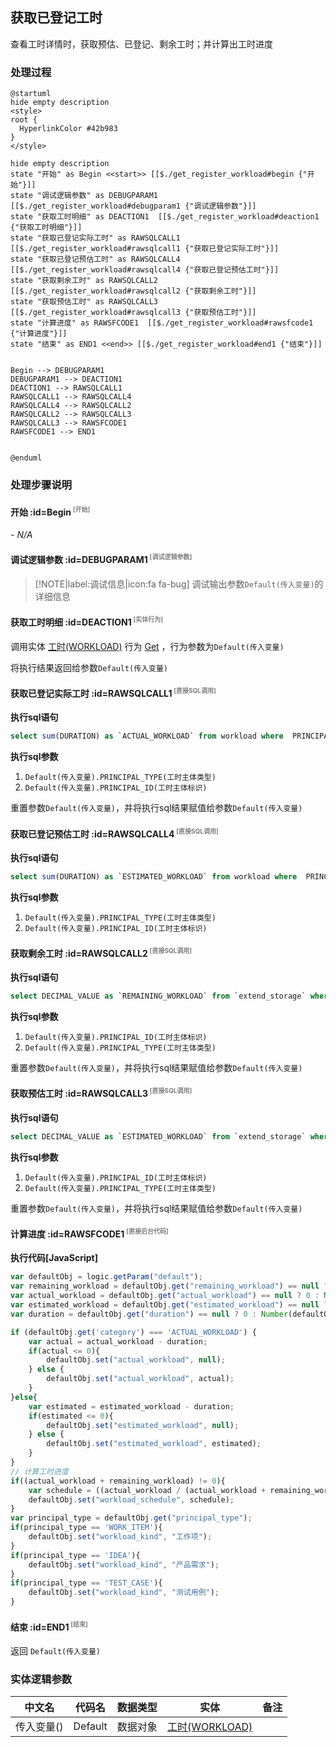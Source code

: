 ## 获取已登记工时 <!-- {docsify-ignore-all} -->

   查看工时详情时，获取预估、已登记、剩余工时；并计算出工时进度

### 处理过程

```plantuml
@startuml
hide empty description
<style>
root {
  HyperlinkColor #42b983
}
</style>

hide empty description
state "开始" as Begin <<start>> [[$./get_register_workload#begin {"开始"}]]
state "调试逻辑参数" as DEBUGPARAM1  [[$./get_register_workload#debugparam1 {"调试逻辑参数"}]]
state "获取工时明细" as DEACTION1  [[$./get_register_workload#deaction1 {"获取工时明细"}]]
state "获取已登记实际工时" as RAWSQLCALL1  [[$./get_register_workload#rawsqlcall1 {"获取已登记实际工时"}]]
state "获取已登记预估工时" as RAWSQLCALL4  [[$./get_register_workload#rawsqlcall4 {"获取已登记预估工时"}]]
state "获取剩余工时" as RAWSQLCALL2  [[$./get_register_workload#rawsqlcall2 {"获取剩余工时"}]]
state "获取预估工时" as RAWSQLCALL3  [[$./get_register_workload#rawsqlcall3 {"获取预估工时"}]]
state "计算进度" as RAWSFCODE1  [[$./get_register_workload#rawsfcode1 {"计算进度"}]]
state "结束" as END1 <<end>> [[$./get_register_workload#end1 {"结束"}]]


Begin --> DEBUGPARAM1
DEBUGPARAM1 --> DEACTION1
DEACTION1 --> RAWSQLCALL1
RAWSQLCALL1 --> RAWSQLCALL4
RAWSQLCALL4 --> RAWSQLCALL2
RAWSQLCALL2 --> RAWSQLCALL3
RAWSQLCALL3 --> RAWSFCODE1
RAWSFCODE1 --> END1


@enduml
```


### 处理步骤说明

#### 开始 :id=Begin<sup class="footnote-symbol"> <font color=gray size=1>[开始]</font></sup>



*- N/A*
#### 调试逻辑参数 :id=DEBUGPARAM1<sup class="footnote-symbol"> <font color=gray size=1>[调试逻辑参数]</font></sup>



> [!NOTE|label:调试信息|icon:fa fa-bug]
> 调试输出参数`Default(传入变量)`的详细信息


#### 获取工时明细 :id=DEACTION1<sup class="footnote-symbol"> <font color=gray size=1>[实体行为]</font></sup>



调用实体 [工时(WORKLOAD)](module/Base/workload.md) 行为 [Get](module/Base/workload#行为) ，行为参数为`Default(传入变量)`

将执行结果返回给参数`Default(传入变量)`

#### 获取已登记实际工时 :id=RAWSQLCALL1<sup class="footnote-symbol"> <font color=gray size=1>[直接SQL调用]</font></sup>



<p class="panel-title"><b>执行sql语句</b></p>

```sql
select sum(DURATION) as `ACTUAL_WORKLOAD` from workload where  PRINCIPAL_TYPE = ? and PRINCIPAL_ID = ? and CATEGORY = 'ACTUAL_WORKLOAD'
```

<p class="panel-title"><b>执行sql参数</b></p>

1. `Default(传入变量).PRINCIPAL_TYPE(工时主体类型)`
2. `Default(传入变量).PRINCIPAL_ID(工时主体标识)`

重置参数`Default(传入变量)`，并将执行sql结果赋值给参数`Default(传入变量)`

#### 获取已登记预估工时 :id=RAWSQLCALL4<sup class="footnote-symbol"> <font color=gray size=1>[直接SQL调用]</font></sup>



<p class="panel-title"><b>执行sql语句</b></p>

```sql
select sum(DURATION) as `ESTIMATED_WORKLOAD` from workload where  PRINCIPAL_TYPE = ? and PRINCIPAL_ID = ? and CATEGORY = 'ESTIMATED_WORKLOAD'
```

<p class="panel-title"><b>执行sql参数</b></p>

1. `Default(传入变量).PRINCIPAL_TYPE(工时主体类型)`
2. `Default(传入变量).PRINCIPAL_ID(工时主体标识)`


#### 获取剩余工时 :id=RAWSQLCALL2<sup class="footnote-symbol"> <font color=gray size=1>[直接SQL调用]</font></sup>



<p class="panel-title"><b>执行sql语句</b></p>

```sql
select DECIMAL_VALUE as `REMAINING_WORKLOAD` from `extend_storage` where  OWNER_ID = ? and OWNER_TYPE = ? and `NAME` = 'REMAINING_WORKLOAD'
```

<p class="panel-title"><b>执行sql参数</b></p>

1. `Default(传入变量).PRINCIPAL_ID(工时主体标识)`
2. `Default(传入变量).PRINCIPAL_TYPE(工时主体类型)`

重置参数`Default(传入变量)`，并将执行sql结果赋值给参数`Default(传入变量)`

#### 获取预估工时 :id=RAWSQLCALL3<sup class="footnote-symbol"> <font color=gray size=1>[直接SQL调用]</font></sup>



<p class="panel-title"><b>执行sql语句</b></p>

```sql
select DECIMAL_VALUE as `ESTIMATED_WORKLOAD` from `extend_storage` where  OWNER_ID = ? and OWNER_TYPE = ? and `NAME` = 'ESTIMATED_WORKLOAD'
```

<p class="panel-title"><b>执行sql参数</b></p>

1. `Default(传入变量).PRINCIPAL_ID(工时主体标识)`
2. `Default(传入变量).PRINCIPAL_TYPE(工时主体类型)`

重置参数`Default(传入变量)`，并将执行sql结果赋值给参数`Default(传入变量)`

#### 计算进度 :id=RAWSFCODE1<sup class="footnote-symbol"> <font color=gray size=1>[直接后台代码]</font></sup>



<p class="panel-title"><b>执行代码[JavaScript]</b></p>

```javascript
var defaultObj = logic.getParam("default");
var remaining_workload = defaultObj.get("remaining_workload") == null ? 0 : Number(defaultObj.get("remaining_workload"));
var actual_workload = defaultObj.get("actual_workload") == null ? 0 : Number(defaultObj.get("actual_workload"));
var estimated_workload = defaultObj.get("estimated_workload") == null ? 0 : Number(defaultObj.get("estimated_workload"));
var duration = defaultObj.get("duration") == null ? 0 : Number(defaultObj.get("duration"));

if (defaultObj.get('category') === 'ACTUAL_WORKLOAD') {
    var actual = actual_workload - duration;
    if(actual <= 0){
        defaultObj.set("actual_workload", null);
    } else {
        defaultObj.set("actual_workload", actual);
    }
}else{
    var estimated = estimated_workload - duration;
    if(estimated <= 0){
        defaultObj.set("estimated_workload", null);
    } else {
        defaultObj.set("estimated_workload", estimated);
    }
}
// 计算工时进度
if((actual_workload + remaining_workload) != 0){
    var schedule = ((actual_workload / (actual_workload + remaining_workload)) * 100).toFixed(1);
    defaultObj.set("workload_schedule", schedule);
}
var principal_type = defaultObj.get("principal_type");
if(principal_type == 'WORK_ITEM'){
    defaultObj.set("workload_kind", "工作项");
}
if(principal_type == 'IDEA'){
    defaultObj.set("workload_kind", "产品需求");
}
if(principal_type == 'TEST_CASE'){
    defaultObj.set("workload_kind", "测试用例");
}

```

#### 结束 :id=END1<sup class="footnote-symbol"> <font color=gray size=1>[结束]</font></sup>



返回 `Default(传入变量)`



### 实体逻辑参数

|    中文名   |    代码名    |  数据类型    |  实体   |备注 |
| --------| --------| -------- | -------- | --------   |
|传入变量(<i class="fa fa-check"/></i>)|Default|数据对象|[工时(WORKLOAD)](module/Base/workload.md)||
